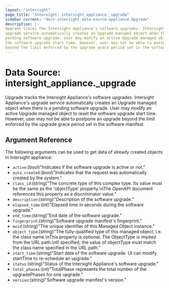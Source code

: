 ```yaml
---
layout: "intersight"
page_title: "Intersight: intersight_appliance._upgrade"
sidebar_current: "docs-intersight-data-source-appliance.Upgrade"
description: |-
Upgrade tracks the Intersight Appliance's software upgrades. Intersight Appliance's
upgrade service automatically creates an Upgrade managed object when there is a
pending software upgrade. User may modify an active Upgrade managed object to reset
the software upgrade start time. However, user may not be able to postpone an upgrade
beyond the limit enforced by the upgrade grace period set in the software manifest.
---
```


# Data Source: intersight_appliance._upgrade
Upgrade tracks the Intersight Appliance's software upgrades. Intersight Appliance's
upgrade service automatically creates an Upgrade managed object when there is a
pending software upgrade. User may modify an active Upgrade managed object to reset
the software upgrade start time. However, user may not be able to postpone an upgrade
beyond the limit enforced by the upgrade grace period set in the software manifest.
## Argument Reference
The following arguments can be used to get data of already created objects in Intersight appliance:
* `active`:(bool)"Indicates if the software upgrade is active or not."
* `auto_created`:(bool)"Indicates that the request was automatically created by the system."
* `class_id`:(string)"The concrete type of this complex type. Its value must be the same as the 'objectType' property.\nThe OpenAPI document references this property as a discriminator value."
* `description`:(string)"Description of the software upgrade."
* `elapsed_time`:(int)"Elapsed time in seconds during the software upgrade."
* `end_time`:(string)"End date of the software upgrade."
* `fingerprint`:(string)"Software upgrade manifest's fingerprint."
* `moid`:(string)"The unique identifier of this Managed Object instance."
* `object_type`:(string)"The fully-qualified type of this managed object, i.e. the class name.\nThis property is optional. The ObjectType is implied from the URL path.\nIf specified, the value of objectType must match the class name specified in the URL path."
* `start_time`:(string)"Start date of the software upgrade. UI can modify startTime to re-schedule an upgrade."
* `status`:(string)"Status of the Intersight Appliance's software upgrade."
* `total_phases`:(int)"TotalPhase represents the total number of the upgradePhases for one upgrade."
* `version`:(string)"Software upgrade manifest's version."
